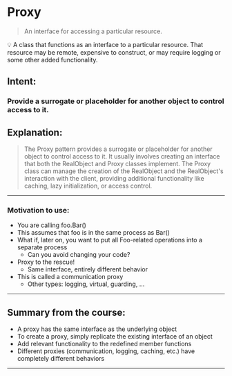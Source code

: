 # Proxy

> An interface for accessing a particular resource.
>

<aside>
💡 A class that functions as an interface to a particular resource. That resource may be remote, expensive to construct, or may require logging or some other added functionality.

</aside>

## Intent:

### Provide a surrogate or placeholder for another object to control access to it.

## Explanation:

> The Proxy pattern provides a surrogate or placeholder for another object to control access to it. It usually involves creating an interface that both the RealObject and Proxy classes implement. The Proxy class can manage the creation of the RealObject and the RealObject's interaction with the client, providing additional functionality like caching, lazy initialization, or access control.
>

---

### Motivation to use:

- You are calling foo.Bar()
- This assumes that foo is in the same process as Bar()
- What if, later on, you want to put all Foo-related operations into a separate process
    - Can you avoid changing your code?
- Proxy to the rescue!
    - Same interface, entirely different behavior
- This is called a communication proxy
    - Other types: logging, virtual, guarding, …

---

## Summary from the course:

- A proxy has the same interface as the underlying object
- To create a proxy, simply replicate the existing interface of an object
- Add relevant functionality to the redefined member functions
- Different proxies (communication, logging, caching, etc.) have completely different behaviors

---
